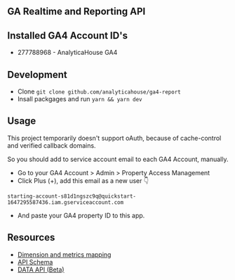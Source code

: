 ## GA Realtime and Reporting API

## Installed GA4 Account ID's

- 277788968 - AnalyticaHouse GA4

## Development

- Clone `git clone github.com/analyticahouse/ga4-report`
- Insall packgages and run
  `yarn && yarn dev`

## Usage

This project temporarily doesn't support oAuth, because of cache-control and verified callback domains.

So you should add to service account email to each GA4 Account, manually.

- Go to your GA4 Account > Admin > Property Access Management
- Click Plus (+), add this email as a new user 👇

`starting-account-s81d1ngszc9q@quickstart-1647295587436.iam.gserviceaccount.com`

- And paste your GA4 property ID to this app.

## Resources

- [Dimension and metrics mapping](https://developers.google.com/analytics/devguides/migration/api/reporting-ua-to-ga4-dims-mets)
- [API Schema](https://developers.google.com/analytics/devguides/reporting/data/v1/api-schema)
- [DATA API (Beta)](https://developers.google.com/analytics/devguides/reporting/data/v1)
